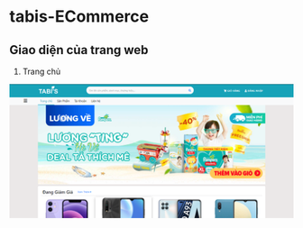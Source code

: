 # tabis-ECommerce

## Giao diện của trang web

1. Trang chủ

![Home Page](/views/home.png "Home Page")

